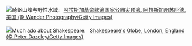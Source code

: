 ![](https://www.bing.com/th?id=OHR.KenaiSpires_ZH-CN3045699778_UHD.jpg&w=1000)崎岖山峰与野性水域:&nbsp;&ensp;[阿拉斯加基奈峡湾国家公园尖顶湾, 阿拉斯加州苏厄德, 美国 (© Wander Photography/Getty Images)](https://www.bing.com/th?id=OHR.KenaiSpires_ZH-CN3045699778_UHD.jpg)
<br><br/>
![](https://www.bing.com/th?id=OHR.GlobeTheatre_EN-US3262022178_UHD.jpg&w=1000)Much ado about Shakespeare:&nbsp;&ensp;[Shakespeare's Globe, London, England (© Peter Dazeley/Getty Images)](https://www.bing.com/th?id=OHR.GlobeTheatre_EN-US3262022178_UHD.jpg)
<br><br/>
